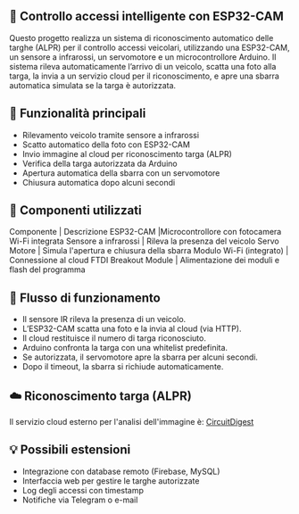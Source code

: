 ## 🚗 Controllo accessi intelligente con ESP32-CAM
Questo progetto realizza un sistema di riconoscimento automatico delle targhe (ALPR) per il controllo accessi veicolari, utilizzando una ESP32-CAM, un sensore a infrarossi, un servomotore e un microcontrollore Arduino. Il sistema rileva automaticamente l’arrivo di un veicolo, scatta una foto alla targa, la invia a un servizio cloud per il riconoscimento, e apre una sbarra automatica simulata se la targa è autorizzata.

## 🔧 Funzionalità principali
- Rilevamento veicolo tramite sensore a infrarossi
- Scatto automatico della foto con ESP32-CAM
- Invio immagine al cloud per riconoscimento targa (ALPR)
- Verifica della targa autorizzata da Arduino
- Apertura automatica della sbarra con un servomotore
- Chiusura automatica dopo alcuni secondi

## 🧰 Componenti utilizzati

Componente | Descrizione
ESP32-CAM	 |Microcontrollore con fotocamera Wi-Fi integrata
Sensore a infrarossi |	Rileva la presenza del veicolo
Servo Motore |	Simula l'apertura e chiusura della sbarra
Modulo Wi-Fi (integrato) |	Connessione al cloud
FTDI Breakout Module |	Alimentazione dei moduli e flash del programma

## 📸 Flusso di funzionamento
- Il sensore IR rileva la presenza di un veicolo.
- L’ESP32-CAM scatta una foto e la invia al cloud (via HTTP).
- Il cloud restituisce il numero di targa riconosciuto.
- Arduino confronta la targa con una whitelist predefinita.
- Se autorizzata, il servomotore apre la sbarra per alcuni secondi.
- Dopo il timeout, la sbarra si richiude automaticamente.

## ☁️ Riconoscimento targa (ALPR)
Il servizio cloud esterno per l'analisi dell'immagine è:
[CircuitDigest](https://www.circuitdigest.cloud/)

## 💡 Possibili estensioni
- Integrazione con database remoto (Firebase, MySQL)
- Interfaccia web per gestire le targhe autorizzate
- Log degli accessi con timestamp
- Notifiche via Telegram o e-mail

